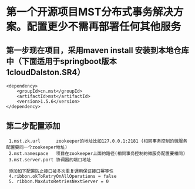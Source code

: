 # 第一个开源项目MST分布式事务解决方案。配置更少不需再部署任何其他服务

## 第一步现在项目，采用maven install 安装到本地仓库中（下面适用于springboot版本1cloudDalston.SR4）
```
<dependency>
	<groupId>cn.mst</groupId>
	<artifactId>mst</artifactId>
	<version>1.5.6</version>
</dependency>
```
## 第二步配置添加
```
 1.mst.zk.url      zookeeper的地址比如127.0.0.1:2181 (相同事务控制的微服务配置要同一个zookeeper地址)
 2.mst.namespace   项目在zookeeper上面的路径(相同事务控制的微服务配置要相同)
 3.mst.server.port 协调器的端口地址
 
 添加如下配置防止接口被多次重复调用保证接口幂等性
 4.ribbon.okToRetryOnAllOperations = false
 5. ribbon.MaxAutoRetriesNextServer = 0
 ```
## 


